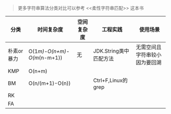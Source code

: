 > 更多字符串算法分类对比可以参考 <<柔性字符串匹配>> 这本书


| 分类  | 时间复杂度  | 空间复杂度  |  工程实践 |  使用场景 |
| ------------ | ------------ | ------------ | ------------ | ------------ |
|  朴素or暴力 |  O(1*m)-O(n+m)-O(m*(n-m+1)) |  无 | JDK.String类中匹配方法  | 无需空间且字符串较小因为要回溯  |
|  KMP | O(n+m)  |   |   |   |
|  BM |  O(n/(m+1)-O(n)) |   | Ctrl+F,Linux的grep  |   |
|  RK |   |   |   |   |
|  FA |   |   |   |   |
